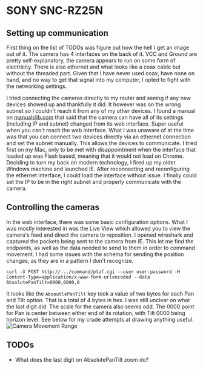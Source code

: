# SONY SNC-RZ25N

## Setting up communication

First thing on the list of TODOs was figure out how the hell I get an image out of it. The camera has 4 interfaces on the back of it.
VCC and Ground are pretty self-explanatory, the camera appears to run on some form of electricity. There is also ethernet and what looks like 
a coax cable but without the threaded part. Given that I have never used coax, have none on hand, and no way to get that signal into my computer, I opted to fight with 
the networking settings.

I tried connecting the cameras directly to my router and seeing if any new devices showed up and thankfully it did. It however was on the wrong subnet 
so I couldn't reach it from any of my other devices. I found a manual on [manualslib.com](https://www.manualslib.com/manual/325135/Sony-Ipela-Snc-Rz25n.html#product-SNC-RZ25N%20-%20Network%20Camera)
that said that the camera can have all of its settings (including IP and subnet) changed from its web interface. Super useful when you can't reach the web interface. 
What I was unaware of at the time was that you can connect two devices directly via an ethernet connection and set the subnet manually. This allows the 
devices to communicate. I tried first on my Mac, only to be met with disappointment when the interface that loaded up was Flash based, meaning that it would not load
on Chrome. Deciding to turn my back on modern technology, I fired up my older Windows machine and launched IE. After reconnecting and reconfiguring the ethernet interface,
I could load the interface without issue. I finally could set the IP to be in the right subnet and properly communicate with the camera.

## Controlling the cameras

In the web interface, there was some basic configuration options. What I was mostly interested in was the Live View which
allowed you to view the camera's feed and direct the camera to reposition. I opened wireshark and captured the packets being sent to the camera
from IE. This let me find the endpoints, as well as the data needed to send to them in order to command movement. I had some issues
with the schema for sending the position changes, as they are in a pattern I don't recognize. 
```text
curl -X POST http://.../command/ptzf.cgi --user user:password -H Content-Type=application/x-www-form-urlencoded --data AbsolutePanTilt=0000,0000,0
```
It looks like the `AbsoutlePanTilt` key took a value of two bytes for each Pan and Tilt option. That is a total of 4 bytes in hex. I was still unclear on what the last
digit did. The scale for the camera also seems odd. The 0000 point for Pan is center between either end of its rotation, with Tilt 
0000 being horizon level. See below for my crude attempts at drawing anything useful.
![Camera Movement Range](https://github.com/Tylermarques/Sony-SNC-RZ25N/images/Camera_movement.png)

## TODOs
- What does the last digit on AbsolutePanTilt zoom do?

